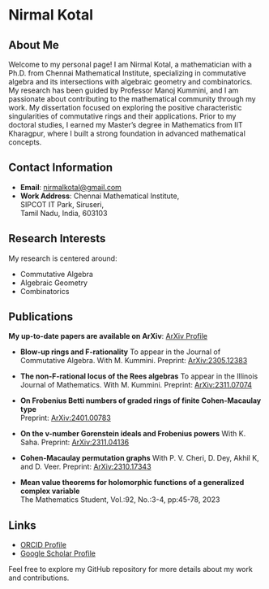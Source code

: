 # Nirmal Kotal

## About Me

Welcome to my personal page! I am Nirmal Kotal, a mathematician with a Ph.D. from Chennai Mathematical Institute, specializing in commutative algebra and its intersections with algebraic geometry and combinatorics. My research has been guided by Professor Manoj Kummini, and I am passionate about contributing to the mathematical community through my work. My dissertation focused on exploring the positive characteristic singularities of commutative rings and their applications. Prior to my doctoral studies, I earned my Master’s degree in Mathematics from IIT Kharagpur, where I built a strong foundation in advanced mathematical concepts.

## Contact Information

- **Email**: [nirmalkotal@gmail.com](mailto:nirmalkotal@gmail.com)
- **Work Address**: 
  Chennai Mathematical Institute,  
  SIPCOT IT Park, Siruseri,  
  Tamil Nadu, India, 603103

## Research Interests

My research is centered around:
- Commutative Algebra
- Algebraic Geometry
- Combinatorics

## Publications

**My up-to-date papers are available on ArXiv**: [ArXiv Profile](https://arxiv.org/a/kotal_n_1.html)

  - **Blow-up rings and F-rationality** 
  To appear in the Journal of Commutative Algebra.
  With M. Kummini.
  Preprint: [ArXiv:2305.12383](https://arxiv.org/abs/2305.12383)

  - **The non-F-rational locus of the Rees algebras** 
  To appear in the Illinois Journal of Mathematics.
  With M. Kummini.
  Preprint: [ArXiv:2311.07074](https://arxiv.org/abs/2311.07074)

  - **On Frobenius Betti numbers of graded rings of finite Cohen-Macaulay type**  
  Preprint: [ArXiv:2401.00783](https://arxiv.org/abs/2401.00783)

  - **On the v-number Gorenstein ideals and Frobenius powers**
  With K. Saha.
  Preprint: [ArXiv:2311.04136](https://arxiv.org/abs/2311.04136)

  - **Cohen-Macaulay permutation graphs** 
  With P. V. Cheri, D. Dey, Akhil K, and D. Veer.
  Preprint: [ArXiv:2310.17343](https://arxiv.org/abs/2310.17343)

- **Mean value theorems for holomorphic functions of a generalized complex variable**  
  The Mathematics Student, Vol.:92, No.:3-4, pp:45-78, 2023

## Links

- [ORCID Profile](https://orcid.org/0000-0001-2345-6789)
- [Google Scholar Profile](https://scholar.google.com/citations?user=your_google_scholar_id)

Feel free to explore my GitHub repository for more details about my work and contributions.
